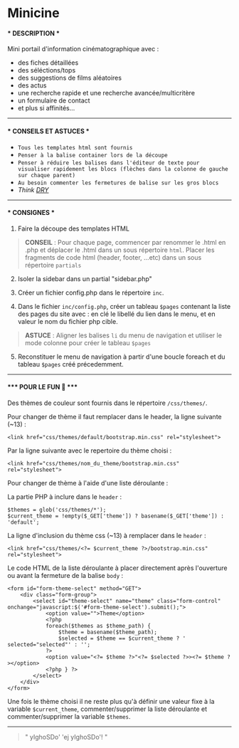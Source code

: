 Minicine
=============

#### * DESCRIPTION * ####

Mini portail d'information cinématographique avec :
- des fiches détaillées
- des séléctions/tops
- des suggestions de films aléatoires
- des actus
- une recherche rapide et une recherche avancée/multicritère
- un formulaire de contact
- et plus si affinités...

----------
#### * CONSEILS ET ASTUCES * ####

- ``Tous les templates html sont fournis``
- ``Penser à la balise container lors de la découpe``
- ``Penser à réduire les balises dans l'éditeur de texte pour visualiser rapidement les blocs (flèches dans la colonne de gauche sur chaque parent)``
- ``Au besoin commenter les fermetures de balise sur les gros blocs``
- *Think [DRY](https://fr.wikipedia.org/wiki/Ne_vous_r%C3%A9p%C3%A9tez_pas)*

----------
#### * CONSIGNES * ####

 1. Faire la découpe des templates HTML
> **CONSEIL** : Pour chaque page, commencer par renommer le .html en .php et déplacer le .html dans un sous répertoire ``html``. Placer les fragments de code html (header, footer, ...etc) dans un sous répertoire ``partials``

 2. Isoler la sidebar dans un partial "sidebar.php"

 3. Créer un fichier config.php dans le répertoire ``inc``.

 4. Dans le fichier ``inc/config.php``, créer un tableau ``$pages`` contenant la liste des pages du site avec : en clé le libellé du lien dans le menu, et en valeur le nom du fichier php cible.
> **ASTUCE** : Aligner les balises ``li`` du menu de navigation et utiliser le mode colonne pour créer le tableau ``$pages``

 5. Reconstituer le menu de navigation à partir d'une boucle foreach et du tableau ``$pages`` créé précedemment.

----------
#### *** POUR LE FUN :gift: *** ####

Des thèmes de couleur sont fournis dans le répertoire ``/css/themes/``.

Pour changer de thème il faut remplacer dans le header, la ligne suivante (~13) :
```
<link href="css/themes/default/bootstrap.min.css" rel="stylesheet">
```
Par la ligne suivante avec le repertoire du thème choisi :
```
<link href="css/themes/nom_du_theme/bootstrap.min.css" rel="stylesheet">
```

Pour changer de thème à l'aide d'une liste déroulante :

La partie PHP à inclure dans le ``header`` :
```
$themes = glob('css/themes/*');
$current_theme = !empty($_GET['theme']) ? basename($_GET['theme']) : 'default';
```

La ligne d'inclusion du thème css (~13) à remplacer dans le ``header`` :
```
<link href="css/themes/<?= $current_theme ?>/bootstrap.min.css" rel="stylesheet">
```

Le code HTML de la liste déroulante à placer directement après l'ouverture ou avant la fermeture de la balise ``body`` :
```
<form id="form-theme-select" method="GET">
	<div class="form-group">
		<select id="theme-select" name="theme" class="form-control" onchange="javascript:$('#form-theme-select').submit();">
			<option value="">Theme</option>
			<?php
			foreach($themes as $theme_path) {
				$theme = basename($theme_path);
				$selected = $theme == $current_theme ? ' selected="selected"' : '';
			?>
			<option value="<?= $theme ?>"<?= $selected ?>><?= $theme ?></option>
			<?php } ?>
		</select>
	</div>
</form>
```

Une fois le thème choisi il ne reste plus qu'à définir une valeur fixe à la variable ``$current_theme``, commenter/supprimer la liste déroulante et commenter/supprimer la variable ``$themes``.

----------

> " yIghoSDo' 'ej yIghoSDo'! "
